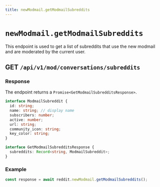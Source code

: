 ```yaml
---
title: newModmail.getModmailSubreddits
---
```


# `newModmail.getModmailSubreddits`

This endpoint is used to get a list of subreddits that use the new modmail and are moderated by the current user.

## GET `/api/v1/mod/conversations/subreddits`

### Response

The endpoint returns a `Promise<GetModmailSubredditsResponse>`.

```typescript
interface ModmailSubreddit {
  id: string;
  name: string; // display name
  subscribers: number;
  active: number;
  url: string;
  community_icon: string;
  key_color: string;
}

interface GetModmailSubredditsResponse {
  subreddits: Record<string, ModmailSubreddit>;
}
```

### Example

```typescript
const response = await reddit.newModmail.getModmailSubreddits();
```
